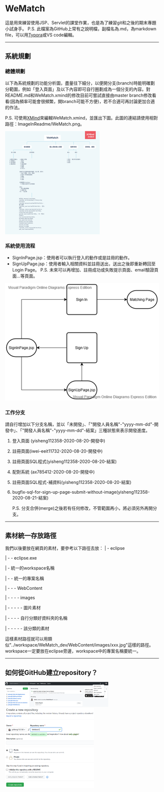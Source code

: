 # WeMatch

這是用來練習使用JSP、Servlet的課堂作業，也是為了練習git和之後的期末專題小試身手。
P.S. 此檔案為GitHub上常有之說明檔，副檔名為.md，為markdown file，可以用[Typora](https://typora.io/)或VS code編輯。

------

## 系統規劃

### 總體規劃

以下為系統規劃的功能分析圖，盡量往下細分，以便開分支(branch)時能明確劃分範圍，例如「登入頁面」及以下內容即可自行圈劃成為一個分支的內容。對README.md和WeMatch.xmind的修改目前可嘗試直接由master branch修改看看(因為頻率可能會很頻繁，開branch可能不方便)，若不合適可再討論更加合適的作法。

P.S. 可使用[XMind](https://www.xmind.net/)來編輯WeMatch.xmind，並匯出下圖。此圖的連結請使用相對路徑：ImageInReadme/WeMatch.png。

<img src="ImageInReadme/WeMatch.png" alt="WeMatch" style="zoom:33%;" />

### 系統使用流程

- SignInPage.jsp：使用者可以執行登入的動作或是註冊的動作。
- SignUpPage.jsp：使用者輸入相關資料並註冊送出，送出之後即重新轉回至Login Page。
  P.S. 未來可以再增加、註冊成功或失敗提示頁面、email驗證頁面…等頁面。

![ActionFlow](ImageInReadme/ActionFlow.png)

### 工作分支

請自行增加以下分支名稱，並以「未開發」、「"開發人員名稱"-"yyyy-mm-dd"-開發中」、「"開發人員名稱"-"yyyy-mm-dd"-結案」三種狀態來表示開發進度。

1. 登入頁面 (yisheng112358-2020-08-20-開發中)

2. 註冊頁面(iwei-eeit11732-2020-08-20-開發中)

3. 註冊頁面SQL程式(yisheng112358-2020-08-20-結案)

4. 配對系統 (ax785412-2020-08-20-開發中)

5. 註冊頁面SQL程式-補資料(yisheng112358-2020-08-20-結案)

6. bugfix-sql-for-sign-up-page-submit-without-image(yisheng112358-2020-08-21-結案)

   P.S. 分支合併(merge)之後若有任何修改，不管範圍再小，將必須另外再開分支。

------

## 素材統一存放路徑

我們以後要放在網頁的素材，要參考以下路徑去放：
| - eclipse

| - - eclipse.exe

| - 統一的workspace名稱

| - - 統一的專案名稱

| - - - WebContent

| - - - - images

| - - - - - 圖片素材

| - - - - 自行分類好資料夾的名稱

| - - - - - 該分類的素材

這樣素材路徑就可以用類似"../workspace/WeMatch_dev/WebContent/images/xxx.jpg"這樣的路徑。workspace一定要放在eclipse旁邊，workspace中的專案名稱要統一。

------

## 如何從GitHub建立repository？



<img src="ImageInReadme/NewRepo.png" alt="image-20200818215307574" style="zoom:33%;" />

<img src="ImageInReadme/EditRepo.png" alt="image-20200818215442326" style="zoom:33%;" />